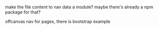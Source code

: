 make the file content to nav data a module? maybe there's already a npm package for that?

offcanvas nav for pages, there is bootstrap example 